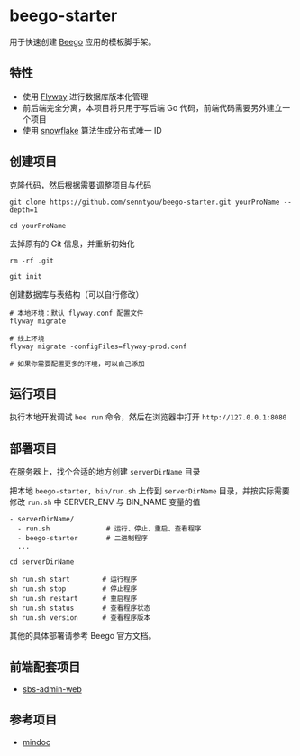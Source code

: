 # beego-starter

用于快速创建 [Beego](https://beego.vip/) 应用的模板脚手架。

## 特性

- 使用 [Flyway](https://flywaydb.org/) 进行数据库版本化管理
- 前后端完全分离，本项目将只用于写后端 Go 代码，前端代码需要另外建立一个项目
- 使用 [snowflake](https://github.com/twitter-archive/snowflake) 算法生成分布式唯一 ID

## 创建项目

克隆代码，然后根据需要调整项目与代码

```
git clone https://github.com/senntyou/beego-starter.git yourProName --depth=1

cd yourProName
```

去掉原有的 Git 信息，并重新初始化

```
rm -rf .git

git init
```

创建数据库与表结构（可以自行修改）

```
# 本地环境：默认 flyway.conf 配置文件
flyway migrate

# 线上环境
flyway migrate -configFiles=flyway-prod.conf

# 如果你需要配置更多的环境，可以自己添加
```

## 运行项目

执行本地开发调试 `bee run` 命令，然后在浏览器中打开 `http://127.0.0.1:8080`

## 部署项目

在服务器上，找个合适的地方创建 `serverDirName` 目录

把本地 `beego-starter, bin/run.sh` 上传到 `serverDirName` 目录，并按实际需要修改 `run.sh` 中 SERVER_ENV 与 BIN_NAME 变量的值

```
- serverDirName/
  - run.sh              # 运行、停止、重启、查看程序
  - beego-starter       # 二进制程序
  ...
```

```
cd serverDirName

sh run.sh start        # 运行程序
sh run.sh stop         # 停止程序
sh run.sh restart      # 重启程序
sh run.sh status       # 查看程序状态
sh run.sh version      # 查看程序版本
```

其他的具体部署请参考 Beego 官方文档。

## 前端配套项目

- [sbs-admin-web](https://github.com/senntyou/sbs-admin-web)

## 参考项目

- [mindoc](https://github.com/mindoc-org/mindoc)
